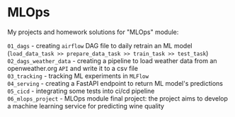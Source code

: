 # MLOps

My projects and homework solutions for "MLOps" module:

`01_dags` - creating `airflow` DAG file to daily retrain an ML model (`load_data_task >> prepare_data_task >> train_task >> test_task`)   
`02_dags_weather_data` - creating a pipeline to load weather data from an openweather.org `API` and write it to a csv file  
`03_tracking` - tracking ML experiments in `MLFlow`     
`04_serving` - creating a FastAPI endpoint to return ML model's predictions   
`05_cicd` - integrating some tests into ci/cd pipeline    
`06_mlops_project` - MLOps module final project: the project aims to develop a machine learning service for predicting wine quality   
